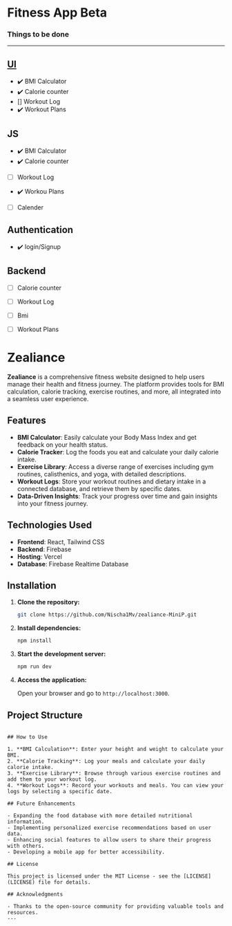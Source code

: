 # Fitness App Beta

### Things to be done 
---

## [UI](https://www.figma.com/file/JAKUaHycj2kqfEwmuhF3qL/Untitled?type=design&node-id=0%3A1&mode=design&t=CVfFZgfHrvCE0FLt-1)
- :heavy_check_mark: BMI Calculator
- :heavy_check_mark: Calorie counter
- [] Workout Log
- :heavy_check_mark: Workout Plans


## JS
- :heavy_check_mark: BMI Calculator
- :heavy_check_mark: Calorie counter
- [ ] Workout Log
- :heavy_check_mark: Workou Plans
- [ ] Calender

## Authentication
- :heavy_check_mark:  login/Signup

## Backend
- [ ] Calorie counter
- [ ] Workout Log
- [ ] Bmi
- [ ] Workout Plans



# Zealiance

**Zealiance** is a comprehensive fitness website designed to help users manage their health and fitness journey. The platform provides tools for BMI calculation, calorie tracking, exercise routines, and more, all integrated into a seamless user experience.

## Features

- **BMI Calculator**: Easily calculate your Body Mass Index and get feedback on your health status.
- **Calorie Tracker**: Log the foods you eat and calculate your daily calorie intake.
- **Exercise Library**: Access a diverse range of exercises including gym routines, calisthenics, and yoga, with detailed descriptions.
- **Workout Logs**: Store your workout routines and dietary intake in a connected database, and retrieve them by specific dates.
- **Data-Driven Insights**: Track your progress over time and gain insights into your fitness journey.

## Technologies Used

- **Frontend**: React, Tailwind CSS
- **Backend**: Firebase
- **Hosting**: Vercel
- **Database**: Firebase Realtime Database 

## Installation

1. **Clone the repository:**

   ```bash
   git clone https://github.com/Nischa1Mv/zealiance-MiniP.git
   ```

2. **Install dependencies:**

   ```bash
   npm install
   ```

3. **Start the development server:**

   ```bash
   npm run dev
   ```

4. **Access the application:**

   Open your browser and go to `http://localhost:3000`.

## Project Structure

```

## How to Use

1. **BMI Calculation**: Enter your height and weight to calculate your BMI.
2. **Calorie Tracking**: Log your meals and calculate your daily calorie intake.
3. **Exercise Library**: Browse through various exercise routines and add them to your workout log.
4. **Workout Logs**: Record your workouts and meals. You can view your logs by selecting a specific date.

## Future Enhancements

- Expanding the food database with more detailed nutritional information.
- Implementing personalized exercise recommendations based on user data.
- Enhancing social features to allow users to share their progress with others.
- Developing a mobile app for better accessibility.

## License

This project is licensed under the MIT License - see the [LICENSE](LICENSE) file for details.

## Acknowledgments

- Thanks to the open-source community for providing valuable tools and resources.
---
